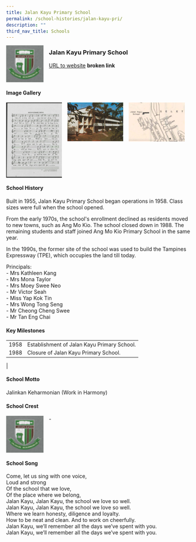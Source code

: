```yaml
---
title: Jalan Kayu Primary School
permalink: /school-histories/jalan-kayu-pri/
description: ""
third_nav_title: Schools
---
```

<img src="/images/jalankayu1.png" style="width:20%;margin-right:15px;" align = "left">

### **Jalan Kayu Primary School**
[URL to website](https://academyofsingaporeteachers.moe.edu.sg/moehc/school-histories/school/-) **broken link**

<br clear="left">

#### **Image Gallery**

<p><a href="/images/jalankayu2.jpg">  
<img src="/images/jalankayu2.jpg" style="width:30%;margin-right:15px;" align = "left">
</a></p>

<p><a href="/images/jalankayu3.jpg">  
<img src="/images/jalankayu3.jpg" style="width:30%;margin-right:15px;" align = "left">
</a></p>

<p><a href="/images/jalankayu4.jpg">  
<img src="/images/jalankayu4.jpg" style="width:30%;margin-right:15px;" align = "left">
</a></p>

<br clear="left">

#### **School History**
Built in 1955, Jalan Kayu Primary School began operations in 1958. Class sizes were full when the school opened.  
  
From the early 1970s, the school's enrollment declined as residents moved to new towns, such as Ang Mo Kio. The school closed down in 1988. The remaining students and staff joined Ang Mo Kio Primary School in the same year.  
  
In the 1990s, the former site of the school was used to build the Tampines Expressway (TPE), which occupies the land till today.  
  
Principals:<br>
\- Mrs Kathleen Kang<br>
\- Mrs Mona Taylor<br>
\- Mrs Moey Swee Neo<br>
\- Mr Victor Seah<br>
\- Miss Yap Kok Tin<br>
\- Mrs Wong Tong Seng<br>
\- Mr Cheong Cheng Swee<br>
\- Mr Tan Eng Chai

#### **Key Milestones**

|  |  |
|:---:|---|
| 1958 | Establishment of Jalan Kayu Primary School. |
| 1988 | Closure of Jalan Kayu Primary School. |
|

#### **School Motto**
Jalinkan Keharmonian (Work in Harmony)

#### **School Crest**
<img src="/images/jalankayu1.png" style="width:20%;margin-right:15px;" align = "left">

\-

<br clear="left">

#### **School Song**
Come, let us sing with one voice,<br>
Loud and strong<br>
Of the school that we love,<br>
Of the place where we belong,<br>
Jalan Kayu, Jalan Kayu, the school we love so well.<br>
Jalan Kayu, Jalan Kayu, the school we love so well.<br>
Where we learn honesty, diligence and loyalty.<br>
How to be neat and clean. And to work on cheerfully.<br>
Jalan Kayu, we’ll remember all the days we’ve spent with you.<br>
Jalan Kayu, we’ll remember all the days we’ve spent with you.
